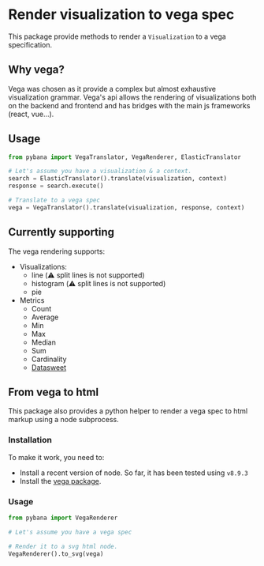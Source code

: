 # Render visualization to vega spec

This package provide methods to render a `Visualization` to a vega specification.

## Why vega?

Vega was chosen as it provide a complex but almost exhaustive visualization grammar. Vega's api allows the rendering of visualizations both on the backend and frontend and has bridges with the main js frameworks (react, vue…).

## Usage

```python
from pybana import VegaTranslator, VegaRenderer, ElasticTranslator

# Let's assume you have a visualization & a context.
search = ElasticTranslator().translate(visualization, context)
response = search.execute()

# Translate to a vega spec
vega = VegaTranslator().translate(visualization, response, context)
```

## Currently supporting

The vega rendering supports:
- Visualizations:
    - line (:warning: split lines is not supported)
    - histogram (:warning: split lines is not supported)
    - pie
- Metrics
    - Count
    - Average
    - Min
    - Max
    - Median
    - Sum
    - Cardinality
    - [Datasweet](https://www.datasweet.fr/datasweet-formula)




## From vega to html

This package also provides a python helper to render a vega spec to html markup using a node subprocess. 

### Installation

To make it work, you need to:
- Install a recent version of node. So far, it has been tested using `v8.9.3`
- Install the [vega package](https://www.npmjs.com/package/vega).

### Usage

```python
from pybana import VegaRenderer

# Let's assume you have a vega spec

# Render it to a svg html node.
VegaRenderer().to_svg(vega)
```
